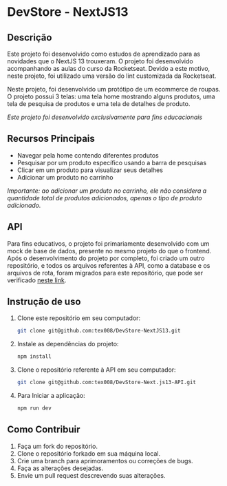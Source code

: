 # DevStore - NextJS13

## Descrição

Este projeto foi desenvolvido como estudos de aprendizado para as novidades que o NextJS 13 trouxeram. O projeto foi desenvolvido acompanhando as aulas do curso da Rocketseat. Devido a este motivo, neste projeto, foi utilizado uma versão do lint customizada da Rocketseat.

Neste projeto, foi desenvolvido um protótipo de um ecommerce de roupas. O projeto possui 3 telas: uma tela home mostrando alguns produtos, uma tela de pesquisa de produtos e uma tela de detalhes de produto.

*Este projeto foi desenvolvido exclusivamente para fins educacionais*

## Recursos Principais

- Navegar pela home contendo diferentes produtos
- Pesquisar por um produto específico usando a barra de pesquisas
- Clicar em um produto para visualizar seus detalhes
- Adicionar um produto no carrinho

*Importante: ao adicionar um produto no carrinho, ele não considera a quantidade total de produtos adicionados, apenas o tipo de produto adicionado.*

## API

Para fins educativos, o projeto foi primariamente desenvolvido com um mock de base de dados, presente no mesmo projeto do que o frontend. Após o desenvolvimento do projeto por completo, foi criado um outro repositório, e todos os arquivos referentes à API, como a database e os arquivos de rota, foram migrados para este repositório, que pode ser verificado [neste link](https://github.com/tex008/DevStore-Next.js13-API).

## Instrução de uso

1. Clone este repositório em seu computador:
   ```bash
   git clone git@github.com:tex008/DevStore-NextJS13.git

2. Instale as dependências do projeto:
   ```bash
   npm install

3. Clone o repositório referente à API em seu computador:
   ```bash
   git clone git@github.com:tex008/DevStore-Next.js13-API.git

4. Para Iniciar a aplicação:
   ```bash
   npm run dev

## Como Contribuir

1. Faça um fork do repositório.
2. Clone o repositório forkado em sua máquina local.
3. Crie uma branch para aprimoramentos ou correções de bugs.
4. Faça as alterações desejadas.
5. Envie um pull request descrevendo suas alterações.






